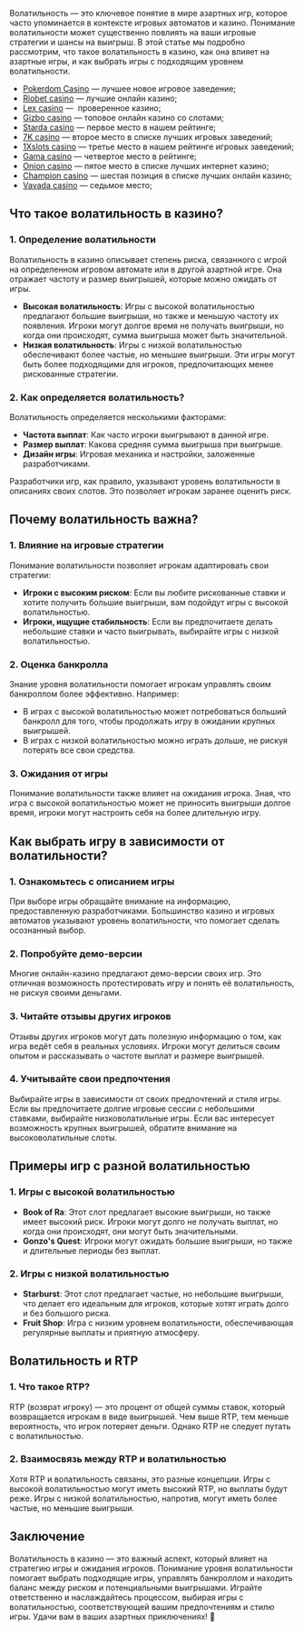 Волатильность — это ключевое понятие в мире азартных игр, которое часто упоминается в контексте игровых автоматов и казино. Понимание волатильности может существенно повлиять на ваши игровые стратегии и шансы на выигрыш. В этой статье мы подробно рассмотрим, что такое волатильность в казино, как она влияет на азартные игры, и как выбрать игры с подходящим уровнем волатильности.

* [Pokerdom Casino](https://brandplay.link/FwVc4f) — лучшее новое игровое заведение;
* [Riobet casino](https://brandplay.link/TnjsxFvH) — лучшие онлайн казино;
* [Lex casino](https://brandplay.link/VMqNXPFs) —  проверенное казино;
* [Gizbo casino](https://brandplay.link/rvzLrVLp) — топовое онлайн казино со слотами;
* [Starda casino](https://brandplay.link/HDcDrxLk) — первое место в нашем рейтинге;
* [7K casino](https://brandplay.link/dd46bNgD) — второе место в списке лучших игровых заведений;
* [1Xslots casino](https://brandplay.link/J2ZbqMPZ) — третье место в нашем рейтинге игровых заведений;
* [Gama casino](https://brandplay.link/RD52jZbL) — четвертое место в рейтинге;
* [Onion casino](https://brandplay.link/8LcS6Djb) — пятое место в списке лучших интернет казино;
* [Champion casino](https://temon-gter.cfd/go/9n8?p56190p303844p3509t17502) — шестая позиция в списке лучших онлайн казино;
* [Vavada casino](https://vavadapartner.pro/?promo=75590753-cc8b-4c4a-8d71-99b7a2293439-jud\&target=register) — седьмое место;



## Что такое волатильность в казино?

### 1. Определение волатильности

Волатильность в казино описывает степень риска, связанного с игрой на определенном игровом автомате или в другой азартной игре. Она отражает частоту и размер выигрышей, которые можно ожидать от игры.

* **Высокая волатильность**: Игры с высокой волатильностью предлагают большие выигрыши, но также и меньшую частоту их появления. Игроки могут долгое время не получать выигрыши, но когда они происходят, сумма выигрыша может быть значительной.
* **Низкая волатильность**: Игры с низкой волатильностью обеспечивают более частые, но меньшие выигрыши. Эти игры могут быть более подходящими для игроков, предпочитающих менее рискованные стратегии.

### 2. Как определяется волатильность?

Волатильность определяется несколькими факторами:

* **Частота выплат**: Как часто игроки выигрывают в данной игре.
* **Размер выплат**: Какова средняя сумма выигрыша при выигрыше.
* **Дизайн игры**: Игровая механика и настройки, заложенные разработчиками.

Разработчики игр, как правило, указывают уровень волатильности в описаниях своих слотов. Это позволяет игрокам заранее оценить риск.

## Почему волатильность важна?

### 1. Влияние на игровые стратегии

Понимание волатильности позволяет игрокам адаптировать свои стратегии:

* **Игроки с высоким риском**: Если вы любите рискованные ставки и хотите получить большие выигрыши, вам подойдут игры с высокой волатильностью.
* **Игроки, ищущие стабильность**: Если вы предпочитаете делать небольшие ставки и часто выигрывать, выбирайте игры с низкой волатильностью.

### 2. Оценка банкролла

Знание уровня волатильности помогает игрокам управлять своим банкроллом более эффективно. Например:

* В играх с высокой волатильностью может потребоваться больший банкролл для того, чтобы продолжать игру в ожидании крупных выигрышей.
* В играх с низкой волатильностью можно играть дольше, не рискуя потерять все свои средства.

### 3. Ожидания от игры

Понимание волатильности также влияет на ожидания игрока. Зная, что игра с высокой волатильностью может не приносить выигрыши долгое время, игроки могут настроить себя на более длительную игру.

## Как выбрать игру в зависимости от волатильности?

### 1. Ознакомьтесь с описанием игры

При выборе игры обращайте внимание на информацию, предоставленную разработчиками. Большинство казино и игровых автоматов указывают уровень волатильности, что помогает сделать осознанный выбор.

### 2. Попробуйте демо-версии

Многие онлайн-казино предлагают демо-версии своих игр. Это отличная возможность протестировать игру и понять её волатильность, не рискуя своими деньгами.

### 3. Читайте отзывы других игроков

Отзывы других игроков могут дать полезную информацию о том, как игра ведёт себя в реальных условиях. Игроки могут делиться своим опытом и рассказывать о частоте выплат и размере выигрышей.

### 4. Учитывайте свои предпочтения

Выбирайте игры в зависимости от своих предпочтений и стиля игры. Если вы предпочитаете долгие игровые сессии с небольшими ставками, выбирайте низковолатильные игры. Если вас интересует возможность крупных выигрышей, обратите внимание на высоковолатильные слоты.

## Примеры игр с разной волатильностью

### 1. Игры с высокой волатильностью

* **Book of Ra**: Этот слот предлагает высокие выигрыши, но также имеет высокий риск. Игроки могут долго не получать выплат, но когда они происходят, они могут быть значительными.
* **Gonzo's Quest**: Игроки могут ожидать большие выигрыши, но также и длительные периоды без выплат.

### 2. Игры с низкой волатильностью

* **Starburst**: Этот слот предлагает частые, но небольшие выигрыши, что делает его идеальным для игроков, которые хотят играть долго и без большого риска.
* **Fruit Shop**: Игра с низким уровнем волатильности, обеспечивающая регулярные выплаты и приятную атмосферу.

## Волатильность и RTP

### 1. Что такое RTP?

RTP (возврат игроку) — это процент от общей суммы ставок, который возвращается игрокам в виде выигрышей. Чем выше RTP, тем меньше вероятность, что игрок потеряет деньги. Однако RTP не следует путать с волатильностью.

### 2. Взаимосвязь между RTP и волатильностью

Хотя RTP и волатильность связаны, это разные концепции. Игры с высокой волатильностью могут иметь высокий RTP, но выплаты будут реже. Игры с низкой волатильностью, напротив, могут иметь более частые, но меньшие выигрыши.

## Заключение

Волатильность в казино — это важный аспект, который влияет на стратегию игры и ожидания игроков. Понимание уровня волатильности помогает выбрать подходящие игры, управлять банкроллом и находить баланс между риском и потенциальными выигрышами. Играйте ответственно и наслаждайтесь процессом, выбирая игры с волатильностью, соответствующей вашим предпочтениям и стилю игры. Удачи вам в ваших азартных приключениях! 🎉
